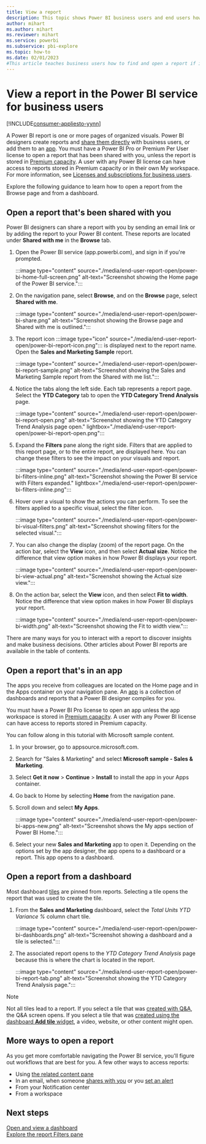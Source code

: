 ```yaml
---
title: View a report
description: This topic shows Power BI business users and end users how to open and view a Power BI report from a dashboard, an app, or a report that's been shared with you.
author: mihart
ms.author: mihart
ms.reviewer: mihart
ms.service: powerbi
ms.subservice: pbi-explore
ms.topic: how-to
ms.date: 02/01/2023
#This article teaches business users how to find and open a report if it has been shared directly or shared via an app, so that the consumer can view and interact with the report.
---
```

# View a report in the Power BI service for business users

[!INCLUDE[consumer-appliesto-yynn](../includes/consumer-appliesto-yynn.md)]

A Power BI report is one or more pages of organized visuals. Power BI designers create reports and [share them directly](../collaborate-share/end-user-shared-with-me.md) with business users, or add them to an [app](end-user-apps.md). You must have a Power BI Pro or Premium Per User license to open a report that has been shared with you, unless the report is stored in [Premium capacity](end-user-license.md#identify-content-that's-hosted-in-premium-capacity). A user with any Power BI license can have access to reports stored in Premium capacity or in their own My workspace. For more information, see [Licenses and subscriptions for business users](end-user-license.md).

Explore the following guidance to learn how to open a report from the Browse page and from a dashboard.

## Open a report that's been shared with you

Power BI designers can share a report with you by sending an email link or by adding the report to your Power BI content. These reports are located under **Shared with me** in the **Browse** tab.

1. Open the Power BI service (app.powerbi.com), and sign in if you're prompted.

    :::image type="content" source="./media/end-user-report-open/power-bi-home-full-screen.png" alt-text="Screenshot showing the Home page of the Power BI service.":::

2. On the navigation pane, select **Browse**, and on the **Browse** page, select **Shared with me**.

    :::image type="content" source="./media/end-user-report-open/power-bi-share.png" alt-text="Screenshot showing the Browse page and Shared with me is outlined.":::

3. The report icon :::image type="icon" source="./media/end-user-report-open/power-bi-report-icon.png"::: is displayed next to the report name. Open the **Sales and Marketing Sample** report.

     :::image type="content" source="./media/end-user-report-open/power-bi-report-sample.png" alt-text="Screenshot showing the Sales and Marketing Sample report from the Shared with me list.":::

4. Notice the tabs along the left side. Each tab represents a report page. Select the **YTD Category** tab to open the **YTD Category Trend Analysis** page.

   :::image type="content" source="./media/end-user-report-open/power-bi-report-open.png" alt-text="Screenshot showing the YTD Category Trend Analysis page open." lightbox="./media/end-user-report-open/power-bi-report-open.png":::

5. Expand the **Filters** pane along the right side. Filters that are applied to this report page, or to the entire report, are displayed here. You can change these filters to see the impact on your visuals and report.

    :::image type="content" source="./media/end-user-report-open/power-bi-filters-inline.png" alt-text="Screenshot showing the Power BI service with Filters expanded." lightbox="./media/end-user-report-open/power-bi-filters-inline.png":::

6. Hover over a visual to show the actions you can perform. To see the filters applied to a specific visual, select the filter icon.

   :::image type="content" source="./media/end-user-report-open/power-bi-visual-filters.png" alt-text="Screenshot showing filters for the selected visual.":::

7. You can also change the display (zoom) of the report page. On the action bar, select the **View** icon, and then select **Actual size**. Notice the difference that view option makes in how Power BI displays your report.

   :::image type="content" source="./media/end-user-report-open/power-bi-view-actual.png" alt-text="Screenshot showing the Actual size view.":::

8. On the action bar, select the **View** icon, and then select **Fit to width**. Notice the difference that view option makes in how Power BI displays your report.

   :::image type="content" source="./media/end-user-report-open/power-bi-width.png" alt-text="Screenshot showing the Fit to width view.":::

There are many ways for you to interact with a report to discover insights and make business decisions. Other articles about Power BI reports are available in the table of contents.

## Open a report that's in an app

The apps you receive from colleagues are located on the Home page and in the Apps container on your navigation pane. An [app](end-user-apps.md) is a collection of dashboards and reports that a Power BI designer compiles for you.

You must have a Power BI Pro license to open an app unless the app workspace is stored in [Premium capacity](end-user-license.md#identify-content-that's-hosted-in-premium-capacity). A user with any Power BI license can have access to reports stored in Premium capacity.  

You can follow along in this tutorial with Microsoft sample content.

1. In your browser, go to appsource.microsoft.com.
2. Search for "Sales & Marketing" and select **Microsoft sample - Sales & Marketing**.
3. Select **Get it now** > **Continue** > **Install** to install the app in your Apps container.

4. Go back to Home by selecting **Home** from the navigation pane.

5. Scroll down and select **My Apps**.

   :::image type="content" source="./media/end-user-report-open/power-bi-apps-new.png" alt-text="Screenshot shows the My apps section of Power BI Home.":::

6. Select your new **Sales and Marketing** app to open it. Depending on the options set by the app designer, the app opens to a dashboard or a report. This app opens to a dashboard.  

## Open a report from a dashboard

Most dashboard [tiles](end-user-tiles.md) are pinned from reports. Selecting a tile opens the report that was used to create the tile.

1. From the **Sales and Marketing** dashboard, select the *Total Units YTD Variance %* column chart tile.

    :::image type="content" source="./media/end-user-report-open/power-bi-dashboards.png" alt-text="Screenshot showing a dashboard and a tile is selected.":::

2. The associated report opens to the *YTD Category Trend Analysis* page because this is where the chart is located in the report.

    :::image type="content" source="./media/end-user-report-open/power-bi-report-tab.png" alt-text="Screenshot showing the YTD Category Trend Analysis page.":::

> [!NOTE]
> Not all tiles lead to a report.
>If you select a tile that was [created with Q&A](end-user-q-and-a.md), the Q&A screen opens.
>If you select a tile that was [created using the dashboard **Add tile** widget](../create-reports/service-dashboard-add-widget.md), a video, website, or other content might open.  

## More ways to open a report

As you get more comfortable navigating the Power BI service, you'll figure out workflows that are best for you. A few other ways to access reports:

- Using [the related content pane](end-user-related.md)
- In an email, when someone [shares with you](../collaborate-share/service-share-reports.md) or you [set an alert](end-user-alerts.md)
- From your Notification center
- From a workspace

## Next steps

[Open and view a dashboard](end-user-dashboard-open.md)  
[Explore the report Filters pane](end-user-report-filter.md)
